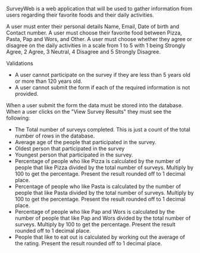 SurveyWeb is a web application that will be used to gather information from users regarding their favorite foods and their daily activities.

A user must enter their personal details Name, Email, Date of birth and Contact number.
A user must choose their favorite food between Pizza, Pasta, Pap and Wors, and Other.
A user must choose whether they agree or disagree on the daily activities in a scale from 1 to 5 with 1 being Strongly Agree, 2 Agree, 3 Neutral, 4 Disagree and 5 Strongly Disagree.

Validations
- A user cannot participate on the survey if they are less than 5 years old or more than 120 years old.
- A user cannot submit the form if each of the required information is not provided.

When a user submit the form the data must be stored into the database.
When a user clicks on the "View Survey Results" they must see the following:

- The Total number of surveys completed. This is just a count of the total number of rows in the database.
- Average age of the people that participated in the survey.
- Oldest person that participated in the survey
- Youngest person that participated in the survey.
- Percentage of people who like Pizza is calculated by the number of people that like Pizza divided by the total number of surveys. Multiply by 100 to get the percentage. Present the result rounded off to 1 decimal place.
- Percentage of people who like Pasta is calculated by the number of people that like Pasta divided by the total number of surveys. Multiply by 100 to get the percentage. Present the result rounded off to 1 decimal place.
- Percentage of people who like Pap and Wors is calculated by the number of people that like Pap and Wors divided by the total number of surveys. Multiply by 100 to get the percentage. Present the result rounded off to 1 decimal place.
- People that like to eat out is calculated by working out the average of the rating. Present the result rounded off to 1 decimal place.
